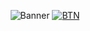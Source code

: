 <p align="center">
<!--<img src="https://user-images.githubusercontent.com/80414685/176146671-6242cdba-9caf-4eea-abdb-34e8918c3a79.png" alt="Banner">-->
<img src="https://user-images.githubusercontent.com/80414685/176146677-b63b6113-10af-4cf7-b0c2-0d64346cd6a6.png" alt="Banner">
<a href="https://github.io">
<img src="https://user-images.githubusercontent.com/80414685/176148388-379bcdd7-7f17-4977-b265-4a22974bd60e.png" alt="BTN">
</a>
</p>
<!-- Border Radius is 40px -->
